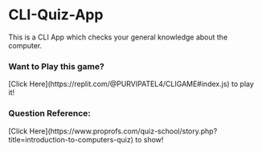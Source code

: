 # CLI-Quiz-App

This is a CLI App which checks your general knowledge about the computer.

<h3>Want to Play this game?</h3>
[Click Here](https://replit.com/@PURVIPATEL4/CLIGAME#index.js) to play it!

<h3>Question Reference:</h3>
[Click Here](https://www.proprofs.com/quiz-school/story.php?title=introduction-to-computers-quiz) to show!
